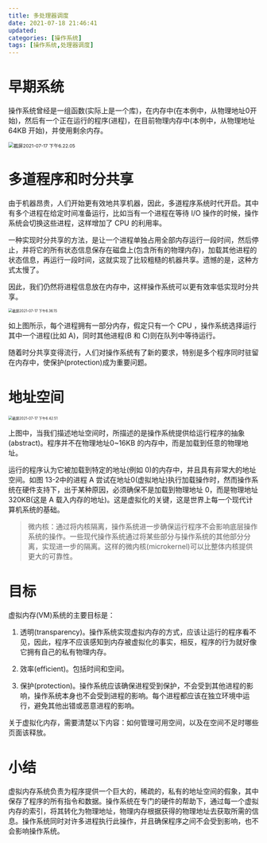 ```yaml
---
title: 多处理器调度
date: 2021-07-18 21:46:41
updated:
categories: [操作系统]
tags: [操作系统,处理器调度]
---
```

# 早期系统

操作系统曾经是一组函数(实际上是一个库)，在内存中(在本例中，从物理地址0开始)，然后有一个正在运行的程序(进程)，在目前物理内存中(本例中，从物理地址 64KB 开始)，并使用剩余内存。

<img src="https://wangjun-1257394474.cos.ap-beijing.myqcloud.com/uPic/%E6%88%AA%E5%B1%8F2021-07-17%20%E4%B8%8B%E5%8D%886.22.05.png" alt="截屏2021-07-17 下午6.22.05" style="zoom:67%;" />
<!-- more -->


# 多道程序和时分共享

由于机器昂贵，人们开始更有效地共享机器，因此，多道程序系统时代开启。其中有多个进程在给定时间准备运行，比如当有一个进程在等待 I/O 操作的时候，操作系统会切换这些进程，这样增加了 CPU 的利用率。

一种实现时分共享的方法，是让一个进程单独占用全部内存运行一段时间，然后停止，并将它的所有状态信息保存在磁盘上(包含所有的物理内存)，加载其他进程的状态信息，再运行一段时间，这就实现了比较粗糙的机器共享。遗憾的是，这种方式太慢了。

因此，我们仍然将进程信息放在内存中，这样操作系统可以更有效率低实现时分共享。

<img src="https://wangjun-1257394474.cos.ap-beijing.myqcloud.com/uPic/%E6%88%AA%E5%B1%8F2021-07-17%20%E4%B8%8B%E5%8D%886.36.15.png" alt="截屏2021-07-17 下午6.36.15" style="zoom: 50%;" />



如上图所示，每个进程拥有一部分内存，假定只有一个 CPU ，操作系统选择运行其中一个进程(比如 A)，同时其他进程(B 和 C)则在队列中等待运行。

随着时分共享变得流行，人们对操作系统有了新的要求，特别是多个程序同时驻留在内存中，使保护(protection)成为重要问题。



# 地址空间

<img src="https://wangjun-1257394474.cos.ap-beijing.myqcloud.com/uPic/%E6%88%AA%E5%B1%8F2021-07-17%20%E4%B8%8B%E5%8D%886.42.51.png" alt="截屏2021-07-17 下午6.42.51" style="zoom:50%;" />



上图中，当我们描述地址空间时，所描述的是操作系统提供给运行程序的抽象(abstract)。程序并不在物理地址0~16KB 的内存中，而是加载到任意的物理地址。

运行的程序认为它被加载到特定的地址(例如 0)的内存中，并且具有非常大的地址空间。如图 13-2中的进程 A 尝试在地址0(虚拟地址)执行加载操作时，然而操作系统在硬件支持下，出于某种原因，必须确保不是加载到物理地址 0，而是物理地址 320KB(这是 A 载入内存的地址)。这是虚拟化的关键，这是世界上每一个现代计算机系统的基础。

> 微内核：通过将内核隔离，操作系统进一步确保运行程序不会影响底层操作系统的操作。一些现代操作系统通过将某些部分与操作系统的其他部分分离，实现进一步的隔离。这样的微内核(microkernel)可以比整体内核提供更大的可靠性。



# 目标

虚拟内存(VM)系统的主要目标是：

1. 透明(transparency)。操作系统实现虚拟内存的方式，应该让运行的程序看不见，因此，程序不应该感知到内存被虚拟化的事实，相反，程序的行为就好像它拥有自己的私有物理内存。

2. 效率(efficient)。包括时间和空间。
3. 保护(protection)。操作系统应该确保进程受到保护，不会受到其他进程的影响，操作系统本身也不会受到进程的影响。每个进程都应该在独立环境中运行，避免其他出错或恶意进程的影响。

关于虚拟化内存，需要清楚以下内容：如何管理可用空间，以及在空间不足时哪些页面该释放。



# 小结

虚拟内存系统负责为程序提供一个巨大的，稀疏的，私有的地址空间的假象，其中保存了程序的所有指令和数据。操作系统在专门的硬件的帮助下，通过每一个虚拟内存的索引，将其转化为物理地址，物理内存根据获得的物理地址去获取所需的信息。操作系统同时对许多进程执行此操作，并且确保程序之间不会受到影响，也不会影响操作系统。
